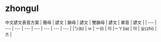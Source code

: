 # zhongul
中文諺文表音方案
| 聲母 | 諺文	| 韻母 | 諺文	| 雙韻母	| 諺文 | 單音	| 諺文 |
| --- | --- | --- | --- | --- | --- | --- | --- |
|ㄅ(b)	| ㅂ	| ㄧ(i) | 이 |ㄧㄚ(ia) | 야 | ㄓ(zhi) | 즈 |

